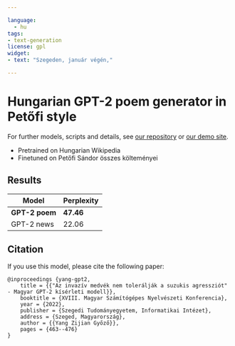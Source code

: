 ```yaml
---

language:
  - hu
tags:
- text-generation
license: gpl
widget:
- text: "Szegeden, január végén,"

---
```


# Hungarian GPT-2 poem generator in Petőfi style

For further models, scripts and details, see [our repository](https://github.com/nytud/neural-models) or [our demo site](https://juniper.nytud.hu/demo/nlp).

- Pretrained on Hungarian Wikipedia
- Finetuned on Petőfi Sándor összes költeményei


## Results

| Model | Perplexity |
| ------------- | ------------- |
| **GPT-2 poem**  | **47.46** | 
| GPT-2 news | 22.06 | 


## Citation
If you use this model, please cite the following paper:
```
@inproceedings {yang-gpt2,
    title = {{"Az invazív medvék nem tolerálják a suzukis agressziót" - Magyar GPT-2 kísérleti modell}},
	booktitle = {XVIII. Magyar Számítógépes Nyelvészeti Konferencia},
	year = {2022},
	publisher = {Szegedi Tudományegyetem, Informatikai Intézet},
	address = {Szeged, Magyarország},
	author = {{Yang Zijian Győző}},
	pages = {463--476}
}

```
